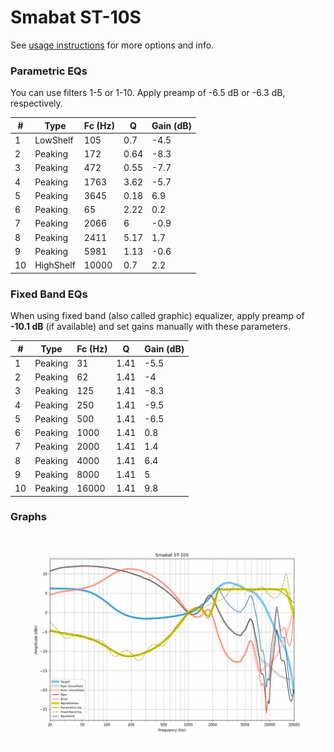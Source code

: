# Smabat ST-10S
See [usage instructions](https://github.com/jaakkopasanen/AutoEq#usage) for more options and info.

### Parametric EQs
You can use filters 1-5 or 1-10. Apply preamp of -6.5 dB or -6.3 dB, respectively.

|   # | Type      |   Fc (Hz) |    Q |   Gain (dB) |
|-----|-----------|-----------|------|-------------|
|   1 | LowShelf  |       105 | 0.7  |        -4.5 |
|   2 | Peaking   |       172 | 0.64 |        -8.3 |
|   3 | Peaking   |       472 | 0.55 |        -7.7 |
|   4 | Peaking   |      1763 | 3.62 |        -5.7 |
|   5 | Peaking   |      3645 | 0.18 |         6.9 |
|   6 | Peaking   |        65 | 2.22 |         0.2 |
|   7 | Peaking   |      2066 | 6    |        -0.9 |
|   8 | Peaking   |      2411 | 5.17 |         1.7 |
|   9 | Peaking   |      5981 | 1.13 |        -0.6 |
|  10 | HighShelf |     10000 | 0.7  |         2.2 |

### Fixed Band EQs
When using fixed band (also called graphic) equalizer, apply preamp of **-10.1 dB** (if available) and set gains manually with these parameters.

|   # | Type    |   Fc (Hz) |    Q |   Gain (dB) |
|-----|---------|-----------|------|-------------|
|   1 | Peaking |        31 | 1.41 |        -5.5 |
|   2 | Peaking |        62 | 1.41 |        -4   |
|   3 | Peaking |       125 | 1.41 |        -8.3 |
|   4 | Peaking |       250 | 1.41 |        -9.5 |
|   5 | Peaking |       500 | 1.41 |        -6.5 |
|   6 | Peaking |      1000 | 1.41 |         0.8 |
|   7 | Peaking |      2000 | 1.41 |         1.4 |
|   8 | Peaking |      4000 | 1.41 |         6.4 |
|   9 | Peaking |      8000 | 1.41 |         5   |
|  10 | Peaking |     16000 | 1.41 |         9.8 |

### Graphs
![](./Smabat%20ST-10S.png)
